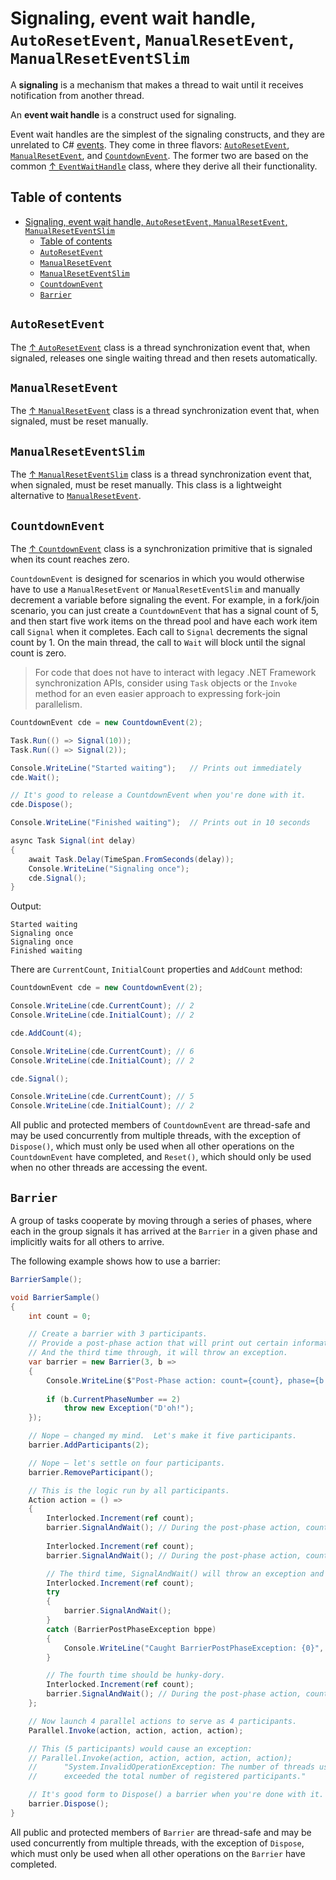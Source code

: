 # Signaling, event wait handle, `AutoResetEvent`, `ManualResetEvent`, `ManualResetEventSlim`

A **signaling** is a mechanism that makes a thread to wait until it receives notification from another thread.

An **event wait handle** is a construct used for signaling.

Event wait handles are the simplest of the signaling constructs, and they are unrelated to C# [events](/csharp/keywords/event.md). They come in three flavors: [`AutoResetEvent`](#autoresetevent), [`ManualResetEvent`](#manualresetevent), and [`CountdownEvent`](#countdownevent). The former two are based on the common [↑ `EventWaitHandle`](https://learn.microsoft.com/en-us/dotnet/api/system.threading.eventwaithandle) class, where they derive all their functionality.

## Table of contents

- [Signaling, event wait handle, `AutoResetEvent`, `ManualResetEvent`, `ManualResetEventSlim`](#signaling-event-wait-handle-autoresetevent-manualresetevent-manualreseteventslim)
  - [Table of contents](#table-of-contents)
  - [`AutoResetEvent`](#autoresetevent)
  - [`ManualResetEvent`](#manualresetevent)
  - [`ManualResetEventSlim`](#manualreseteventslim)
  - [`CountdownEvent`](#countdownevent)
  - [`Barrier`](#barrier)

## `AutoResetEvent`

The [↑ `AutoResetEvent`](https://learn.microsoft.com/en-us/dotnet/api/system.threading.autoresetevent) class is a thread synchronization event that, when signaled, releases one single waiting thread and then resets automatically.

## `ManualResetEvent`

The [↑ `ManualResetEvent`](https://learn.microsoft.com/en-us/dotnet/api/system.threading.manualresetevent) class is a thread synchronization event that, when signaled, must be reset manually.

## `ManualResetEventSlim`

The [↑ `ManualResetEventSlim`](https://learn.microsoft.com/en-us/dotnet/api/system.threading.manualreseteventslim) class is a thread synchronization event that, when signaled, must be reset manually. This class is a lightweight alternative to [`ManualResetEvent`](#manualresetevent).

## `CountdownEvent`

The [↑ `CountdownEvent`](https://learn.microsoft.com/en-us/dotnet/api/system.threading.countdownevent) class is a synchronization primitive that is signaled when its count reaches zero.

`CountdownEvent` is designed for scenarios in which you would otherwise have to use a `ManualResetEvent` or `ManualResetEventSlim` and manually decrement a variable before signaling the event. For example, in a fork/join scenario, you can just create a `CountdownEvent` that has a signal count of 5, and then start five work items on the thread pool and have each work item call `Signal` when it completes. Each call to `Signal` decrements the signal count by 1. On the main thread, the call to `Wait` will block until the signal count is zero.

> For code that does not have to interact with legacy .NET Framework synchronization APIs, consider using `Task` objects or the `Invoke` method for an even easier approach to expressing fork-join parallelism.

```csharp
CountdownEvent cde = new CountdownEvent(2);

Task.Run(() => Signal(10));
Task.Run(() => Signal(2));

Console.WriteLine("Started waiting");   // Prints out immediately
cde.Wait();

// It's good to release a CountdownEvent when you're done with it.
cde.Dispose();

Console.WriteLine("Finished waiting");  // Prints out in 10 seconds

async Task Signal(int delay)
{
    await Task.Delay(TimeSpan.FromSeconds(delay));
    Console.WriteLine("Signaling once");
    cde.Signal();
}
```

Output:

```console
Started waiting
Signaling once
Signaling once
Finished waiting
```

There are `CurrentCount`, `InitialCount` properties and `AddCount` method:

```csharp
CountdownEvent cde = new CountdownEvent(2);

Console.WriteLine(cde.CurrentCount); // 2
Console.WriteLine(cde.InitialCount); // 2

cde.AddCount(4);

Console.WriteLine(cde.CurrentCount); // 6
Console.WriteLine(cde.InitialCount); // 2

cde.Signal();

Console.WriteLine(cde.CurrentCount); // 5
Console.WriteLine(cde.InitialCount); // 2
```

All public and protected members of `CountdownEvent` are thread-safe and may be used concurrently from multiple threads, with the exception of `Dispose()`, which must only be used when all other operations on the `CountdownEvent` have completed, and `Reset()`, which should only be used when no other threads are accessing the event.

## `Barrier`

A group of tasks cooperate by moving through a series of phases, where each in the group signals it has arrived at the `Barrier` in a given phase and implicitly waits for all others to arrive.

The following example shows how to use a barrier:

```csharp
BarrierSample();

void BarrierSample()
{
    int count = 0;

    // Create a barrier with 3 participants.
    // Provide a post-phase action that will print out certain information.
    // And the third time through, it will throw an exception.
    var barrier = new Barrier(3, b =>
    {
        Console.WriteLine($"Post-Phase action: count={count}, phase={b.CurrentPhaseNumber}");
        
        if (b.CurrentPhaseNumber == 2) 
            throw new Exception("D'oh!");
    });

    // Nope — changed my mind.  Let's make it five participants.
    barrier.AddParticipants(2);

    // Nope — let's settle on four participants.
    barrier.RemoveParticipant();

    // This is the logic run by all participants.
    Action action = () =>
    {
        Interlocked.Increment(ref count);
        barrier.SignalAndWait(); // During the post-phase action, count should be 4 and phase should be 0.
        
        Interlocked.Increment(ref count);
        barrier.SignalAndWait(); // During the post-phase action, count should be 8 and phase should be 1.

        // The third time, SignalAndWait() will throw an exception and all participants will see it.
        Interlocked.Increment(ref count);
        try
        {
            barrier.SignalAndWait();
        }
        catch (BarrierPostPhaseException bppe)
        {
            Console.WriteLine("Caught BarrierPostPhaseException: {0}", bppe.Message);
        }

        // The fourth time should be hunky-dory.
        Interlocked.Increment(ref count);
        barrier.SignalAndWait(); // During the post-phase action, count should be 16 and phase should be 3.
    };

    // Now launch 4 parallel actions to serve as 4 participants.
    Parallel.Invoke(action, action, action, action);

    // This (5 participants) would cause an exception:
    // Parallel.Invoke(action, action, action, action, action);
    //      "System.InvalidOperationException: The number of threads using the barrier
    //      exceeded the total number of registered participants."

    // It's good form to Dispose() a barrier when you're done with it.
    barrier.Dispose();
}
```

All public and protected members of `Barrier` are thread-safe and may be used concurrently from multiple threads, with the exception of `Dispose`, which must only be used when all other operations on the `Barrier` have completed.
